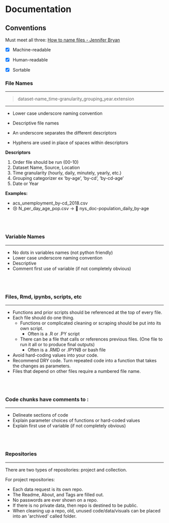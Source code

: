 # Documentation 

## Conventions

Must meet all three: [How to name files  - Jennifer Bryan](https://www.youtube.com/watch?v=ES1LTlnpLMk)

   - [x]  Machine-readable
   - [x]  Human-readable
   - [x]  Sortable 


### File Names

***

> dataset-name_time-granularity_grouping_year.extension

***

+ Lower case underscore naming convention

+ Descriptive file names

+ An underscore separates the different descriptors

+ Hyphens are used in place of spaces within descriptors


**Descriptors**

1. Order file should be run (00-10)
2. Dataset Name, Source, Location
3. Time granularity (hourly, daily, minutely, yearly, etc.)
4. Grouping categorizer ex ‘by-age’, ‘by-cd’, ‘by-cd-age’
5. Date or Year


**Examples:**

+ acs_unemployment_by-cd_2018.csv
+ :cry: N_per_day_age_pop.csv → :partying_face: nys_doc-population_daily_by-age

<br>

<br>


### Variable Names

***

+ No dots in variables names (not python friendly)
+ Lower case underscore naming convention
+ Descriptive 
+ Comment first use of variable (if not completely obvious)

<br>

<br>

### Files, Rmd, ipynbs, scripts, etc 

***

+ Functions and prior scripts should be referenced at the top of every file.
+ Each file should do one thing. 
  + Functions or complicated cleaning or scraping should be put into its own script. 
    + Often is a .R or .PY script
  + There can be a file that calls or references previous files. (One file to run it all or to produce final outputs)
    + Often is a .RMD or .IPYNB or bash file
+ Avoid hard-coding values into your code. 
+ Recommend DRY code. Turn repeated code into a function that takes the changes as parameters.
+ Files that depend on other files require a numbered file name.

<br>

<br>

### Code chunks have comments to :

***

+ Delineate sections of code 
+ Explain parameter choices of functions or hard-coded values
+ Explain first use of variable (if not completely obvious)

<br>

<br>

### Repositories

***

There are two types of repositories: project and collection.

For project repositories: 

+ Each data request is its own repo.
+ The Readme, About, and Tags are filled out.
+ No passwords are ever shown on a repo.
+ If there is no private data, then repo is destined to be public.
+ When cleaning up a repo, old, unused code/data/visuals can be placed into an 'archived' called folder.

